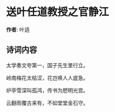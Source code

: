 # 送叶任道教授之官静江

**作者**: 叶适

## 诗词内容

太学奏文夸第一，国子先生里行立。

岭南梅花太枯涩，花岂唤人人底急。

炉亭雪深叫孤鸿，传书为愬明光宫。

云翻雨覆古来有，不如堂堂金石守。

